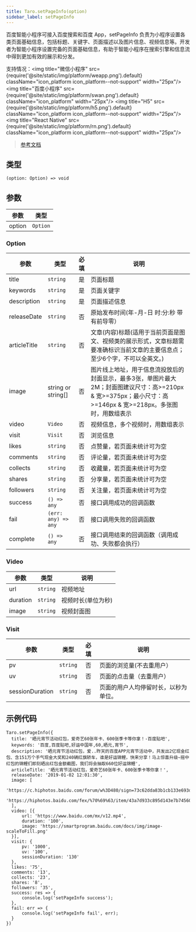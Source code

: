 ```yaml
---
title: Taro.setPageInfo(option)
sidebar_label: setPageInfo
---
```


百度智能小程序可接入百度搜索和百度 App，setPageInfo 负责为小程序设置各类页面基础信息，包括标题、关键字、页面描述以及图片信息、视频信息等。开发者为智能小程序设置完备的页面基础信息，有助于智能小程序在搜索引擎和信息流中得到更加有效的展示和分发。

支持情况：<img title="微信小程序" src={require('@site/static/img/platform/weapp.png').default} className="icon_platform icon_platform--not-support" width="25px"/> <img title="百度小程序" src={require('@site/static/img/platform/swan.png').default} className="icon_platform" width="25px"/> <img title="H5" src={require('@site/static/img/platform/h5.png').default} className="icon_platform icon_platform--not-support" width="25px"/> <img title="React Native" src={require('@site/static/img/platform/rn.png').default} className="icon_platform icon_platform--not-support" width="25px"/>

> [参考文档](https://smartprogram.baidu.com/docs/develop/api/open/swan-setPageInfo/)

## 类型

```tsx
(option: Option) => void
```

## 参数

| 参数 | 类型 |
| --- | --- |
| option | `Option` |

### Option

| 参数 | 类型 | 必填 | 说明 |
| --- | --- | :---: | --- |
| title | `string` | 是 | 页面标题 |
| keywords | `string` | 是 | 页面关键字 |
| description | `string` | 是 | 页面描述信息 |
| releaseDate | `string` | 否 | 原始发布时间(年-月-日 时:分:秒 带有前导零） |
| articleTitle | `string` | 否 | 文章(内容)标题(适用于当前页面是图文、视频类的展示形式，文章标题需要准确标识当前文章的主要信息点；至少6个字，不可以全英文。) |
| image | string or string[] | 否 | 图片线上地址，用于信息流投放后的封面显示，最多3张，单图片最大2M；封面图建议尺寸：高>=210px & 宽>=375px；最小尺寸：高>=146px & 宽>=218px。多张图时，用数组表示 |
| video | `Video` | 否 | 视频信息，多个视频时，用数组表示 |
| visit | `Visit` | 否 | 浏览信息 |
| likes | `string` | 否 | 点赞量，若页面未统计可为空 |
| comments | `string` | 否 | 评论量，若页面未统计可为空 |
| collects | `string` | 否 | 收藏量，若页面未统计可为空 |
| shares | `string` | 否 | 分享量，若页面未统计可为空 |
| followers | `string` | 否 | 关注量，若页面未统计可为空 |
| success | `() => any` | 否 | 接口调用成功的回调函数 |
| fail | `(err: any) => any` | 否 | 接口调用失败的回调函数 |
| complete | `() => any` | 否 | 接口调用结束的回调函数（调用成功、失败都会执行） |

### Video

| 参数 | 类型 | 说明 |
| --- | --- | --- |
| url | `string` | 视频地址 |
| duration | `string` | 视频时长(单位为秒) |
| image | `string` | 视频封面图 |

### Visit

| 参数 | 类型 | 必填 | 说明 |
| --- | --- | :---: | --- |
| pv | `string` | 否 | 页面的浏览量(不去重用户） |
| uv | `string` | 否 | 页面的点击量（去重用户） |
| sessionDuration | `string` | 否 | 页面的用户人均停留时长，以秒为单位。 |

## 示例代码

```tsx
Taro.setPageInfo({
  title: '晒元宵节活动红包，爱奇艺60张年卡、600张季卡等你拿！-百度贴吧',
  keywords: '百度,百度贴吧,好运中国年,60,晒元,宵节',
  description: '晒元宵节活动红包，爱..昨天的百度APP元宵节活动中，共发出2亿现金红包、含151万个手气现金大奖和240辆红旗轿车，谁是好运锦鲤，快来分享！马上惊喜升级~摇中红包的锦鲤们即刻晒出红包金额截图，我们将会抽取660位好运锦鲤',
  articleTitle: '晒元宵节活动红包，爱奇艺60张年卡、600张季卡等你拿！',
  releaseDate: '2019-01-02 12:01:30',
  image: [
      'https://c.hiphotos.baidu.com/forum/w%3D480/sign=73c62dda83b1cb133e693d1bed5456da/f33725109313b07e8dee163d02d7912396dd8cfe.jpg',
      'https://hiphotos.baidu.com/fex/%70%69%63/item/43a7d933c895d143e7b745607ef082025baf07ab.jpg'
  ],
  video: [{
      url: 'https://www.baidu.com/mx/v12.mp4',
      duration: '100',
      image: 'https://smartprogram.baidu.com/docs/img/image-scaleToFill.png'
  }],
  visit: {
      pv: '1000',
      uv: '100',
      sessionDuration: '130'
  },
  likes: '75',
  comments: '13',
  collects: '23',
  shares: '8',
  followers: '35',
  success: res => {
      console.log('setPageInfo success');
  },
  fail: err => {
      console.log('setPageInfo fail', err);
  }
})
```
